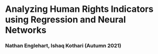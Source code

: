 # Analyzing Human Rights Indicators using Regression and Neural Networks
### Nathan Englehart, Ishaq Kothari (Autumn 2021)
